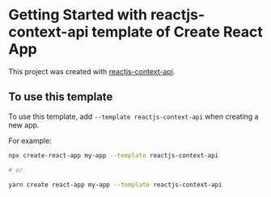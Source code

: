 # Getting Started with reactjs-context-api template of Create React App

This project was created with [reactjs-context-api](https://github.com/thetechdevs/template).

## To use this template

To use this template, add `--template reactjs-context-api` when creating a new app.

For example:

```sh
npx create-react-app my-app --template reactjs-context-api

# or

yarn create react-app my-app --template reactjs-context-api
```
